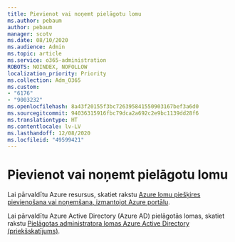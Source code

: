 ```yaml
---
title: Pievienot vai noņemt pielāgotu lomu
ms.author: pebaum
author: pebaum
manager: scotv
ms.date: 08/10/2020
ms.audience: Admin
ms.topic: article
ms.service: o365-administration
ROBOTS: NOINDEX, NOFOLLOW
localization_priority: Priority
ms.collection: Adm_O365
ms.custom:
- "6176"
- "9003232"
ms.openlocfilehash: 8a43f20155f3bc726395841550903167bef3a6d0
ms.sourcegitcommit: 94036315916fbc79dca2a692c2e9bc1139dd28f6
ms.translationtype: HT
ms.contentlocale: lv-LV
ms.lasthandoff: 12/08/2020
ms.locfileid: "49599421"
---
```

# <a name="add-or-remove-a-custom-role"></a>Pievienot vai noņemt pielāgotu lomu

Lai pārvaldītu Azure resursus, skatiet rakstu [Azure lomu piešķires pievienošana vai noņemšana, izmantojot Azure portālu](https://docs.microsoft.com/azure/role-based-access-control/role-assignments-portal).

Lai pārvaldītu Azure Active Directory (Azure AD) pielāgotās lomas, skatiet rakstu [Pielāgotas administratora lomas Azure Active Directory (priekšskatījums)](https://docs.microsoft.com/azure/active-directory/users-groups-roles/roles-custom-overview).
